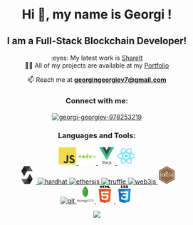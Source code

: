 <h1 align="center">Hi 👋, my name is Georgi !</h1>
<h2 align="center">I am a Full-Stack Blockchain Developer!</h3>

<div align="center">
:eyes: My latest work is <a href="https://github.com/GeorgiGeorgiev7/ShareIt">ShareIt</a><br>
👨‍💻 All of my projects are available at my <a href="https://github.com/GeorgiGeorgiev7?tab=repositories">Portfolio</a>

📫 Reach me at **georgingeorgiev7@gmail.com**
</div>

<h3 align="center">Connect with me:</h3>
<p align="center">
<a href="https://www.linkedin.com/in/georgi-georgiev-978253219" target="blank"><img align="center" src="https://cdn.jsdelivr.net/npm/simple-icons@3.0.1/icons/linkedin.svg" alt="georgi-georgiev-978253219" color="white" height="30" width="40" /></a>
</p>

<h3 align="center">Languages and Tools:</h3>
<p align="center">
    <div align="center">
        <a href="https://developer.mozilla.org/en-US/docs/Web/JavaScript" target="_blank">
            <img src="https://raw.githubusercontent.com/devicons/devicon/master/icons/javascript/javascript-original.svg"
                alt="javascript" width="40" height="40" />
        </a>
        <a href="https://nodejs.dev/" target="_blank">
            <img src="https://github.com/devicons/devicon/blob/master/icons/nodejs/nodejs-plain-wordmark.svg"
                alt="nodejs" width="40" height="40" />
        </a>
        <a href="https://vuejs.org/" target="_blank">
            <img src="https://github.com/devicons/devicon/blob/master/icons/vuejs/vuejs-original-wordmark.svg" alt="vue" width="40" height="40" />
        </a>
        <a href="https://bg.reactjs.org/" target="_blank">
            <img src="https://github.com/devicons/devicon/blob/master/icons/react/react-original.svg" alt="react" width="40" height="40" />
        </a>
    </div>
    <div align="center">
        <a href="https://docs.soliditylang.org/en/v0.8.13/" target="_blank">
            <img src="https://github.com/devicons/devicon/blob/master/icons/solidity/solidity-original.svg" alt="solidity" width="40" height="40" />
        </a>
        <a href="https://hardhat.org/" target="_blank">
            <img src="https://d1nhio0ox7pgb.cloudfront.net/_img/g_collection_png/standard/48x48/hardhat.png" alt="hardhat" width="40" height="40" />
        </a>
        <a href="https://docs.ethers.io/v5/" target="_blank">
            <img src="https://docs.ethers.io/v5/static/logo.svg" alt="ethersjs" width="40" height="40" />
        </a>
        <a href="https://trufflesuite.com/" target="_blank">
            <img src="https://trufflesuite.com/assets/logo.png" alt="truffle" width="40" height="40" />
        </a>
        <a href="https://web3js.readthedocs.io/en/v1.7.3/" target="_blank">
            <img src="https://seeklogo.com/images/W/web3js-logo-62DEE79B50-seeklogo.com.png" alt="web3js" width="40" height="40" />
        </a>
        <a href="https://mochajs.org/" target="_blank">
            <img src="https://github.com/devicons/devicon/blob/master/icons/mocha/mocha-plain.svg" alt="mocha" width="40" height="40" />
        </a>
    </div>
    <div align="center">
        <a href="https://git-scm.com/" target="_blank">
            <img src="https://www.vectorlogo.zone/logos/git-scm/git-scm-icon.svg" alt="git" width="40" height="40" />
        </a>
        <a href="https://www.mongodb.com/" target="_blank">
            <img src="https://github.com/devicons/devicon/blob/master/icons/mongodb/mongodb-original-wordmark.svg" alt="mongodb" width="40" height="40" />
        </a>
        <a href="https://www.w3.org/html/" target="_blank">
            <img src="https://raw.githubusercontent.com/devicons/devicon/master/icons/html5/html5-original-wordmark.svg"
                alt="html5" width="40" height="40" />
        </a>
        <a href="https://www.w3schools.com/css/" target="_blank">
            <img src="https://raw.githubusercontent.com/devicons/devicon/master/icons/css3/css3-original-wordmark.svg"
                alt="css3" width="40" height="40" />
        </a>
    </div>
</p>

<p align="center">
  <img height=150 src="https://github-readme-stats.vercel.app/api/top-langs/?username=GeorgiGeorgiev7&layout=compact&theme=radical&langs_count=10" />
</p>
